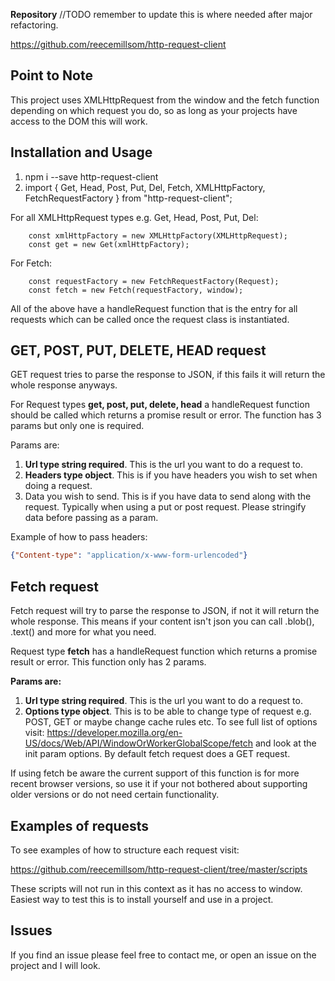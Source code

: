 **Repository**
//TODO remember to update this is where needed after major refactoring.

<https://github.com/reecemillsom/http-request-client>

## Point to Note

This project uses XMLHttpRequest from the window and the fetch function depending on which request you do, so as long as your projects have access to the DOM this will work.

## Installation and Usage

1. npm i --save http-request-client
2. import { Get, Head, Post, Put, Del, Fetch, XMLHttpFactory, FetchRequestFactory } from "http-request-client";

For all XMLHttpRequest types e.g. Get, Head, Post, Put, Del:

```
    const xmlHttpFactory = new XMLHttpFactory(XMLHttpRequest);
    const get = new Get(xmlHttpFactory);
```

For Fetch:


```
    const requestFactory = new FetchRequestFactory(Request);
    const fetch = new Fetch(requestFactory, window);
```

All of the above have a handleRequest function that is the entry for all requests which can be called once the request class is instantiated.

## GET, POST, PUT, DELETE, HEAD request

GET request tries to parse the response to JSON, if this fails it will return the whole response anyways.

For Request types **get, post, put, delete, head** a handleRequest function should be called which returns a promise result or error. The function has 3 params but only one is required.

Params are:

1. **Url type string required**. This is the url you want to do a request to.
2. **Headers type object**. This is if you have headers you wish to set when doing a request.
3. Data you wish to send. This is if you have data to send along with the request. Typically when using a put or post request. Please stringify data before passing as a param.

Example of how to pass headers:

```json
{"Content-type": "application/x-www-form-urlencoded"}
```

## Fetch request

Fetch request will try to parse the response to JSON, if not it will return the whole response. This means if your content isn't json you can call .blob(), .text() and more for what you need.

Request type **fetch** has a handleRequest function which returns a promise result or error. This function only has 2 params.

**Params are:**

1. **Url type string required**. This is the url you want to do a request to.
2. **Options type object**. This is to be able to change type of request e.g. POST, GET or maybe change cache rules etc. To see full list of options visit: <https://developer.mozilla.org/en-US/docs/Web/API/WindowOrWorkerGlobalScope/fetch> and look at the init param options. By default fetch request does a GET request.

If using fetch be aware the current support of this function is for more recent browser versions, so use it if your not bothered about supporting older versions or do not need certain functionality.

## Examples of requests

To see examples of how to structure each request visit:

<https://github.com/reecemillsom/http-request-client/tree/master/scripts>

These scripts will not run in this context as it has no access to window. Easiest way to test this is to install yourself and use in a project.

## Issues

If you find an issue please feel free to contact me, or open an issue on the project and I will look.
